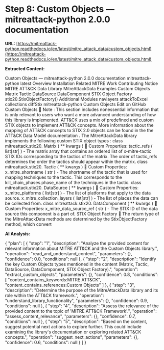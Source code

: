 # Step 8: Custom Objects — mitreattack-python 2.0.0 documentation

**URL:** [https://mitreattack-python.readthedocs.io/en/latest/mitre_attack_data/custom_objects.html](https://mitreattack-python.readthedocs.io/en/latest/mitre_attack_data/custom_objects.html)

**Extracted Content:**

Custom Objects — mitreattack-python 2.0.0 documentation
mitreattack-python
latest
Overview
Installation
Related MITRE Work
Contributing
Notice
MITRE ATT&CK Data Library
MitreAttackData
Examples
Custom Objects
Matrix
Tactic
DataSource
DataComponent
STIX Object Factory
stix20.StixObjectFactory()
Additional Modules
navlayers
attackToExcel
collections
diffStix
mitreattack-python
Custom Objects
Edit on GitHub
Custom Objects

Note
: This section includes nonessential information that is only relevant to users
who want a more advanced understanding of how this library is implemented.
ATT&CK uses a mix of predefined and custom STIX objects to implement ATT&CK concepts. More
information about the mapping of ATT&CK concepts to STIX 2.0 objects can be found in the the
ATT&CK Data Model documentation
. The
MitreAttackData
library implements the following
custom STIX object types
:
class
mitreattack.stix20.
Matrix
(
**
kwargs
)

Custom Properties:
tactic_refs
(
list[str]
) - The matrix array that contains an ordered list of
x-mitre-tactic
STIX IDs corresponding to the tactics of the matrix. The order of
tactic_refs
determines the order the tactics should appear within the matrix.
class
mitreattack.stix20.
Tactic
(
**
kwargs
)

Custom Properties:
x_mitre_shortname
(
str
) - The shortname of the tactic that is used for mapping
techniques to the tactic. This corresponds to the
kill_chain_phases.phase_name
of the techniques in the tactic.
class
mitreattack.stix20.
DataSource
(
**
kwargs
)

Custom Properties:
x_mitre_platforms
(
list[str]
) - The list of platforms that apply to the data source.
x_mitre_collection_layers
(
list[str]
) - The list of places the data can be
collected from.
class
mitreattack.stix20.
DataComponent
(
**
kwargs
)

Custom Properties:
x_mitre_data_source_ref
(
str
) - The STIX ID of the data source this component
is a part of.
STIX Object Factory

The return type of the
MitreAttackData
methods are determined by the StixObjectFactory method,
which convert

**AI Analysis:**

{
  "plan": [
    {
      "step": "1",
      "description": "Analyze the provided content for relevant information about MITRE ATT&CK and the Custom Objects library.",
      "operation": "read_and_understand_content",
      "parameters": {},
      "confidence": 0.0,
      "conditions": null
    },
    {
      "step": "2",
      "description": "Identify the key Custom Objects types mentioned in the content (Matrix, Tactic, DataSource, DataComponent, STIX Object Factory).",
      "operation": "extract_custom_objects",
      "parameters": {},
      "confidence": 0.8,
      "conditions": [
        "content_contains_keywords:MITRE ATT&CK",
        "content_contains_references:Custom Objects"
      ]
    },
    {
      "step": "3",
      "description": "Determine the purpose of the MitreAttackData library and its role within the ATT&CK framework.",
      "operation": "understand_library_functionality",
      "parameters": {},
      "confidence": 0.9,
      "conditions": null
    },
    {
      "step": "4",
      "description": "Assess the relevance of the provided content to the topic of 'MITRE ATT&CK Framework'.",
      "operation": "assess_content_relevance",
      "parameters": {},
      "confidence": 0.7,
      "conditions": null
    },
    {
      "step": "5",
      "description": "Based on the content, suggest potential next actions to explore further.  This could include examining the library's documentation or exploring related ATT&CK concepts.",
      "operation": "suggest_next_actions",
      "parameters": {},
      "confidence": 0.6,
      "conditions": null
    }
  ]
}

